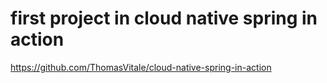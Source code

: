 # first project in cloud native spring in action

https://github.com/ThomasVitale/cloud-native-spring-in-action